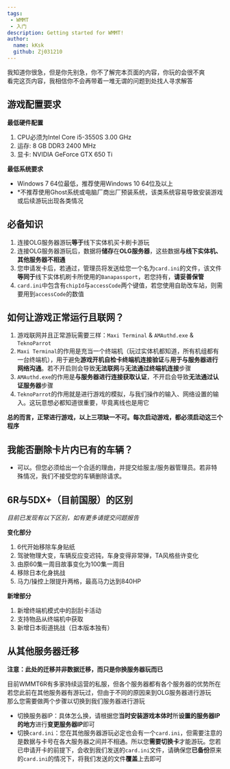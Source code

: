 ```yaml
---
tags: 
 - WMMT
 - 入门
description: Getting started for WMMT!
author:
  name: kKsk
  github: Zj031210
---
```


我知道你很急，但是你先别急，你不了解完本页面的内容，你玩的会很不爽  
看完这页内容，我相信你不会再带着一堆无谓的问题到处找人寻求解答

## 游戏配置要求

**最低硬件配置**

1. CPU必须为Intel Core i5-3550S 3.00 GHz  
2. 运存: 8 GB DDR3 2400 MHz  
3. 显卡: NVIDIA GeForce GTX 650 Ti  

**最低系统要求**

- Windows 7 64位最低，推荐使用Windows 10 64位及以上  
- *不推荐使用Ghost系统或电脑厂商出厂预装系统，该类系统容易导致安装游戏或后续游玩出现各类情况

## 必备知识

1. 连接OLG服务器游玩**等于**线下实体机买卡刷卡游玩
2. 连接OLG服务器游玩后，数据将**储存**在**OLG服务器**，这些数据**与线下实体机、其他服务器不相通**
3. 您申请发卡后，若通过，管理员将发送给您一个名为`card.ini`的文件，该文件**等同于**线下实体机刷卡所使用的`Banapassport`，若您持有，**请妥善保管**
4. `card.ini`中包含有`chipId`与`accessCode`两个键值，若您使用自助改车站，则需要用到`accessCode`的数值

## 如何让游戏正常运行且联网？

1. 游戏联网并且正常游玩需要三样：`Maxi Terminal` & `AMAuthd.exe` & `TeknoParrot`
2. `Maxi Terminal`的作用是充当一个终端机（玩过实体机都知道，所有机组都有一台终端机），用于避免**游戏开机自检卡终端机连接验证**与**用于与服务器进行网络沟通**。若不开启则会导致**无法联网**与**无法通过终端机连接**步骤
3. `AMAuthd.exe`的作用是**与服务器进行连接获取认证**，不开启会导致**无法通过认证服务器**步骤
4. `TeknoParrot`的作用就是进行游戏的模拟，与我们操作的输入、网络设置的输入。这玩意想必都知道很重要，毕竟离线也是用它  

**总的而言，正常进行游戏，以上三项缺一不可。每次启动游戏，都必须启动这三个程序**

## 我能否删除卡片内已有的车辆？

- 可以。但您必须给出一个合适的理由，并提交给服主/服务器管理员。若非特殊情况，我们不接受您的车辆删除请求。

## 6R与5DX+（目前国服）的区别

*目前已发现有以下区别，如有更多请提交问题报告*

**变化部分**

1. 6代开始移除车身贴纸
2. 驾驶物理大变，车辆反应变迟钝，车身变得非常弹，TA风格些许变化
3. 由原60集一周目故事变化为100集一周目
4. 移除日本化身挑战
5. 马力/操控上限提升两格，最高马力达到840HP

**新增部分**

1. 新增终端机模式中的刮刮卡活动
2. 支持物品从终端机中获取
3. 新增日本街道挑战（日本版本独有）

## 从其他服务器迁移

**注意：此处的迁移并非数据迁移，而只是你换服务器玩而已**

目前WMMT6R有多家持续运营的私服，但各个服务器都有各个服务器的优势所在  
若您此前在其他服务器有游玩过，但由于不同的原因来到OLG服务器进行游玩  
那么您需要做两个步骤以切换到我们服务器进行游玩  

- 切换服务器IP：具体怎么换，请根据您**当时安装游戏本体时**所**设置的服务器IP的地方**进行**变更服务器IP**即可
- 切换`card.ini`：您在其他服务器游玩必定也会有一个`card.ini`，但需要注意的是数据与卡号在各大服务器之间并不相通。所以您**需要切换卡**才能游玩。您若已申请开卡的前提下，会收到我们发送的`card.ini`文件，请确保您**已备份**原来的`card.ini`的情况下，将我们发送的文件**覆盖**上去即可

